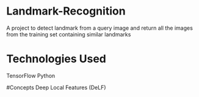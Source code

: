 # Landmark-Recognition
A project to detect landmark from a query image and return all the images from the training set containing similar landmarks

# Technologies Used
TensorFlow
Python

#Concepts
Deep Local Features (DeLF)
